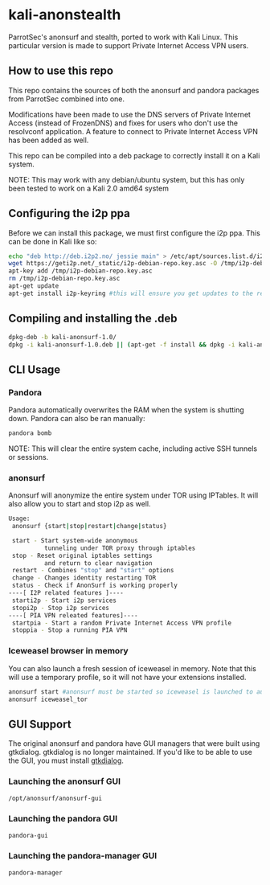 # kali-anonstealth

ParrotSec's anonsurf and stealth, ported to work with Kali Linux. This particular version is made to support Private Internet Access VPN users.

## How to use this repo

This repo contains the sources of both the anonsurf and pandora packages from ParrotSec combined into one.

Modifications have been made to use the DNS servers of Private Internet Access (instead of FrozenDNS) and fixes for users who don't use the resolvconf application. A feature to connect to Private Internet Access VPN has been added as well.

This repo can be compiled into a deb package to correctly install it on a Kali system.


NOTE: This may work with any debian/ubuntu system, but this has only been tested to work on a Kali 2.0 amd64 system

## Configuring the i2p ppa
Before we can install this package, we must first configure the i2p ppa. This can be done in Kali like so:

```bash
echo "deb http://deb.i2p2.no/ jessie main" > /etc/apt/sources.list.d/i2p.list
wget https://geti2p.net/_static/i2p-debian-repo.key.asc -O /tmp/i2p-debian-repo.key.asc
apt-key add /tmp/i2p-debian-repo.key.asc
rm /tmp/i2p-debian-repo.key.asc
apt-get update
apt-get install i2p-keyring #this will ensure you get updates to the repository's GPG key
```

## Compiling and installing the .deb
```bash
dpkg-deb -b kali-anonsurf-1.0/
dpkg -i kali-anonsurf-1.0.deb || (apt-get -f install && dpkg -i kali-anonsurf-1.0.deb) # this will automatically install the required packages
```

## CLI Usage
### Pandora
Pandora automatically overwrites the RAM when the system is shutting down. Pandora can also be ran manually:
```bash
pandora bomb
```

NOTE: This will clear the entire system cache, including active SSH tunnels or sessions.

### anonsurf
Anonsurf will anonymize the entire system under TOR using IPTables. It will also allow you to start and stop i2p as well.
```bash
Usage:
 anonsurf {start|stop|restart|change|status}

 start - Start system-wide anonymous
          tunneling under TOR proxy through iptables
 stop - Reset original iptables settings
          and return to clear navigation
 restart - Combines "stop" and "start" options
 change - Changes identity restarting TOR
 status - Check if AnonSurf is working properly
----[ I2P related features ]----
 starti2p - Start i2p services
 stopi2p - Stop i2p services
----[ PIA VPN releated features]----
 startpia - Start a random Private Internet Access VPN profile
 stoppia - Stop a running PIA VPN


```
### Iceweasel browser in memory
You can also launch a fresh session of iceweasel in memory. Note that this will use a temporary profile, so it will not have your extensions installed.
```bash
anonsurf start #anonsurf must be started so iceweasel is launched to automatically use tor
anonsurf iceweasel_tor
```

## GUI Support
The original anonsurf and pandora have GUI managers that were built using gtkdialog. gtkdialog is no longer maintained. If you'd like to be able to use the GUI, you must install [gtkdialog](https://gtkdialog.googlecode.com).

### Launching the anonsurf GUI
```bash
/opt/anonsurf/anonsurf-gui
```

### Launching the pandora GUI
```bash
pandora-gui
```

### Launching the pandora-manager GUI
```bash
pandora-manager
```
